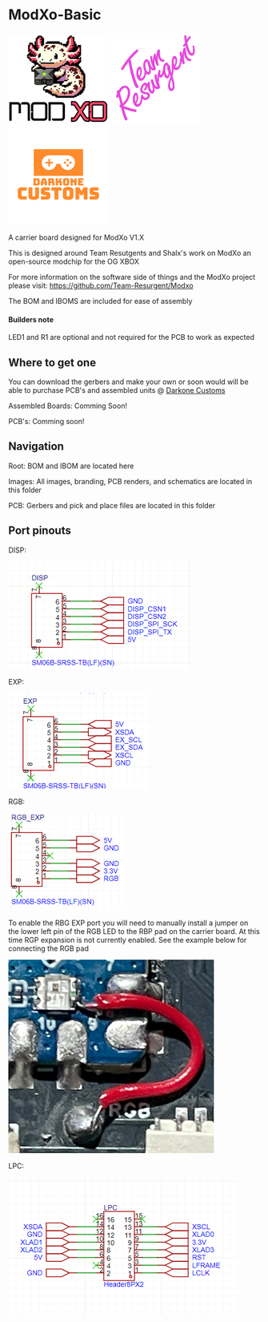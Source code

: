 # ModXo-Basic

![alt text](https://github.com/Darkone83/ModXo-Basic/blob/main/Images/logo.png?raw=true) <img src="https://github.com/Darkone83/ModXo-Basic/blob/main/Images/team-resurgent.png" width="180"> ![alt text](https://github.com/Darkone83/ModXo-Basic/blob/main/Images/DC%20logo.png?raw=true)

A carrier board designed for ModXo V1.X

This is designed around Team Resutgents and Shalx's work on ModXo an open-source modchip for the OG XBOX

For more information on the software side of things and the ModXo project please visit: https://github.com/Team-Resurgent/Modxo

The BOM and IBOMS are included for ease of assembly

#### Builders note

LED1 and R1 are optional and not required for the PCB to work as expected

## Where to get one

You can download the gerbers and make your own or soon would will be able to purchase PCB's and assembled units @ <a href="https://www.darkonecustoms.com">Darkone Customs</a>

Assembled Boards: Comming Soon!

PCB's: Comming soon!

## Navigation

Root: BOM and IBOM are located here

Images: All images, branding, PCB renders, and schematics are located in this folder

PCB: Gerbers and pick and place files are located in this folder

## Port pinouts

DISP:

![alt_text](https://github.com/Darkone83/ModXo-Basic/blob/main/Images/DISP.png?raw=true)

EXP:

![alt_text](https://github.com/Darkone83/ModXo-Basic/blob/main/Images/EXP.png?raw=true)

RGB:

![alt_text](https://github.com/Darkone83/ModXo-Basic/blob/main/Images/RGB_EXP.png?raw=true)

To enable the RBG EXP port you will need to manually install a jumper on the lower left pin of the RGB LED to the RBP pad on the carrier board. At this time RGP expansion is not currently enabled. See the example below for connecting the RGB pad

![alt_text](https://github.com/Darkone83/ModXo-Basic/blob/main/Images/RGB_EN.png?raw=true)

LPC:

![alt_text](https://github.com/Darkone83/ModXo-Basic/blob/main/Images/LPC.png?raw=true)
